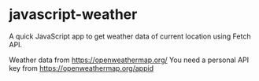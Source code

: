 # javascript-weather
A quick JavaScript app to get weather data of current location using Fetch API.

Weather data from https://openweathermap.org/
You need a personal API key from https://openweathermap.org/appid
